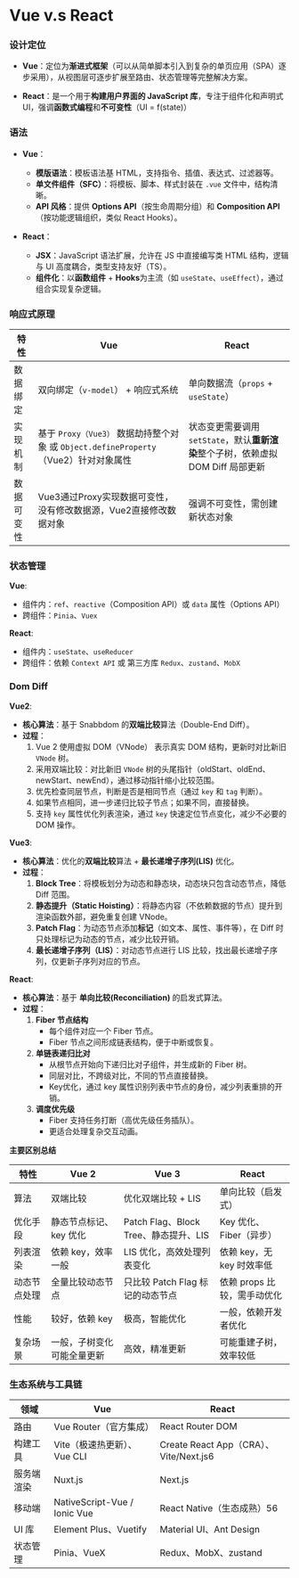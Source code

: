 # Vue v.s React

### 设计定位

* **Vue**：定位为**渐进式框架**（可以从简单脚本引入到复杂的单页应用（SPA）逐步采用），从视图层可逐步扩展至路由、状态管理等完整解决方案。

* **React**：是一个用于**构建用户界面的 JavaScript 库**，专注于组件化和声明式 UI，强调**函数式编程**和**不可变性**（UI = f(state)）

### 语法

* **Vue**：
  * **模版语法**：模板语法基 HTML，支持指令、插值、表达式、过滤器等。
  * **单文件组件（SFC）**：将模板、脚本、样式封装在 `.vue` 文件中，结构清晰。
  * **API 风格**：提供 **Options API**（按生命周期分组）和 **Composition API**（按功能逻辑组织，类似 React Hooks）。

* **React**：
  * **JSX**：JavaScript 语法扩展，允许在 JS 中直接编写类 HTML 结构，逻辑与 UI 高度耦合，类型支持友好（TS）。
  * **组件化**：以**函数组件** + **Hooks**为主流（如 `useState`、`useEffect`），通过组合实现复杂逻辑。

### 响应式原理

| 特性 | Vue | React |
| --- | --- | --- |
| 数据绑定 | 双向绑定（`v-model`） + 响应式系统 | 单向数据流（`props` + `useState`）|
| 实现机制 | 基于 `Proxy（Vue3）` 数据劫持整个对象 或 `Object.defineProperty`（Vue2）针对对象属性 | 状态变更需要调用 `setState`，默认**重新渲染**整个子树，依赖虚拟 DOM Diff 局部更新 |
| 数据可变性 | Vue3通过Proxy实现数据可变性，没有修改数据源，Vue2直接修改数据对象 | 强调不可变性，需创建新状态对象 |

### 状态管理

**Vue**:
  * 组件内：`ref`、`reactive`（Composition API）或 `data` 属性（Options API）
  * 跨组件：`Pinia`、`Vuex`

**React**:
  * 组件内：`useState`、`useReducer`
  * 跨组件：依赖 `Context API` 或 第三方库 `Redux`、`zustand`、`MobX`

### Dom Diff

**Vue2**:
  * **核心算法**：基于 Snabbdom 的**双端比较**算法（Double-End Diff）。
  * **过程**：
    1. Vue 2 使用虚拟 DOM（VNode） 表示真实 DOM 结构，更新时对比新旧 `VNode` 树。
    2. 采用双端比较：对比新旧 `VNode` 树的头尾指针（oldStart、oldEnd、newStart、newEnd），通过移动指针缩小比较范围。
    3. 优先检查同层节点，判断是否是相同节点（通过 `key` 和 `tag` 判断）。
    4. 如果节点相同，进一步递归比较子节点；如果不同，直接替换。
    5. 支持 `key` 属性优化列表渲染，通过 `key` 快速定位节点变化，减少不必要的 DOM 操作。
  
**Vue3**:
  * **核心算法**：优化的**双端比较**算法 + **最长递增子序列(LIS)** 优化。
  * **过程**：
    1. **Block Tree**：将模板划分为动态和静态块，动态块只包含动态节点，降低 Diff 范围。
    2. **静态提升（Static Hoisting）**：将静态内容（不依赖数据的节点）提升到渲染函数外部，避免重复创建 VNode。
    3. **Patch Flag**：为动态节点添加**标记**（如文本、属性、事件等），在 Diff 时只处理标记为动态的节点，减少比较开销。
    4. **最长递增子序列（LIS）**：对动态节点进行 LIS 比较，找出最长递增子序列，仅更新子序列对应的节点。

**React**:
  * **核心算法**：基于 **单向比较(Reconciliation)** 的启发式算法。
  * **过程**：
    1. **Fiber 节点结构**
       * 每个组件对应一个 Fiber 节点。
       * Fiber 节点之间形成链表结构，便于中断或恢复。
    2. **单链表递归比对**
       * 从根节点开始向下递归比对子组件，并生成新的 Fiber 树。
       * 同层对比，不跨级对比，不同的节点直接替换。
       * Key优化，通过 key 属性识别列表中节点的身份，减少列表重排的开销。
    3. **调度优先级**
       * Fiber 支持任务打断（高优先级任务插队）。
       * 更适合处理复杂交互动画。


**主要区别总结**

| 特性 | Vue 2 | Vue 3 | React |
| --- | --- | --- | --- |
| 算法 | 双端比较 | 优化双端比较 + LIS | 单向比较（启发式） |
| 优化手段 | 静态节点标记、key 优化 | Patch Flag、Block Tree、静态提升、LIS | Key 优化、Fiber（异步） |
| 列表渲染 | 依赖 key，效率一般 | LIS 优化，高效处理列表变化 | 依赖 key，无 key 时效率低 |
| 动态节点处理 | 全量比较动态节点 | 只比较 Patch Flag 标记的动态节点 | 依赖 props 比较，需手动优化 |
| 性能 | 较好，依赖 key | 极高，智能优化 | 一般，依赖开发者优化 |
| 复杂场景 | 一般，子树变化可能全量更新 | 高效，精准更新 | 可能重建子树，效率较低 |


### 生态系统与工具链

| 领域 | Vue |	React |
| --- | --- | --- |
| 路由 | Vue Router（官方集成）|	React Router DOM |
| 构建工具 | Vite（极速热更新）、 Vue CLI	| Create React App（CRA）、Vite/Next.js6 |
| 服务端渲染 | Nuxt.js |	Next.js |
| 移动端 | NativeScript-Vue / Ionic Vue |	React Native（生态成熟）56 |
| UI 库 | Element Plus、Vuetify |	Material UI、Ant Design |
| 状态管理 | Pinia、VueX |	Redux、MobX、zustand |
